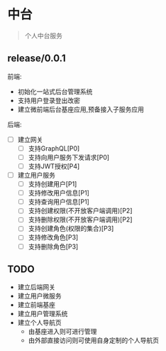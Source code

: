 # 中台

> 个人中台服务

## release/0.0.1

前端:

* 初始化一站式后台管理系统
* 支持用户登录登出改密
* 建立微前端后台基座应用,预备接入子服务应用

后端:

- [ ] 建立网关
  - [ ] 支持GraphQL[P0]
  - [ ] 支持向用户服务下发请求[P0]
  - [ ] 支持JWT授权[P4]

- [ ] 建立用户服务
  - [ ] 支持创建用户[P1]
  - [ ] 支持修改用户信息[P1]
  - [ ] 支持查询用户信息[P1]
  - [ ] 支持创建权限(不开放客户端调用)[P2]
  - [ ] 支持删除权限(不开放客户端调用)[P2]
  - [ ] 支持创建角色(权限的集合)[P3]
  - [ ] 支持修改角色[P3]
  - [ ] 支持删除角色[P3]

## TODO

* 建立后端网关
* 建立用户微服务
* 建立前端基座
* 建立用户管理系统
* 建立个人导航页
  * 由基座进入则可进行管理
  * 由外部直接访问则可使用自身定制的个人导航页
